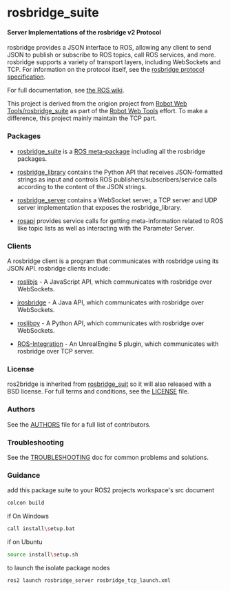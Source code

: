 rosbridge_suite
===============

#### Server Implementations of the rosbridge v2 Protocol

rosbridge provides a JSON interface to ROS, allowing any client to send JSON to publish or subscribe to ROS topics, call ROS services, and more. rosbridge supports a variety of transport layers, including WebSockets and TCP. For information on the protocol itself, see the [rosbridge protocol specification](ROSBRIDGE_PROTOCOL.md).

For full documentation, see [the ROS wiki](http://ros.org/wiki/rosbridge_suite).

This project is derived from the origion project from [Robot Web Tools/rosbridge_suite](https://github.com/RobotWebTools/rosbridge_suite) as part of the [Robot Web Tools](http://robotwebtools.org/) effort. To make a difference, this project mainly maintain the TCP part. 

### Packages

 * [rosbridge_suite](rosbridge_suite) is a [ROS meta-package](http://www.ros.org/wiki/catkin/conceptual_overview#Metapackages_and_the_Elimination_of_Stacks) including all the rosbridge packages.

 * [rosbridge_library](rosbridge_library) contains the Python API that receives JSON-formatted strings as input and controls ROS publishers/subscribers/service calls according to the content of the JSON strings.

 * [rosbridge_server](rosbridge_server) contains a WebSocket server, a TCP server and UDP server implementation that exposes the rosbridge_library. 

 * [rosapi](rosapi) provides service calls for getting meta-information related to ROS like topic lists as well as interacting with the Parameter Server.

### Clients

A rosbridge client is a program that communicates with rosbridge using its JSON API. rosbridge clients include:

 * [roslibjs](https://github.com/RobotWebTools/roslibjs) - A JavaScript API, which communicates with rosbridge over WebSockets.
 * [jrosbridge](https://github.com/WPI-RAIL/jrosbridge) - A Java API, which communicates with rosbridge over WebSockets.
 * [roslibpy](https://github.com/gramaziokohler/roslibpy) - A Python API, which communicates with rosbridge over WebSockets.

 * [ROS-Integration](https://github.com/GaoGeolone/ROSIntegration) - An UnrealEngine 5 plugin, which communicates with rosbridge over TCP server.

### License
ros2bridge is inherited from [rosbridge_suit](https://github.com/RobotWebTools/rosbridge_suite) so it will also released with a BSD license. For full terms and conditions, see the [LICENSE](LICENSE) file.

### Authors
See the [AUTHORS](AUTHORS.md) file for a full list of contributors.

### Troubleshooting

See the [TROUBLESHOOTING](TROUBLESHOOTING.md) doc for common problems and solutions.

### Guidance
add this package suite to your ROS2 projects workspace's src document
```bash
colcon build
```
if On Windows
```bash
call install\setup.bat  
```
if on Ubuntu
```bash
source install\setup.sh
```
to launch the isolate package nodes
```bash
ros2 launch rosbridge_server rosbridge_tcp_launch.xml
```



